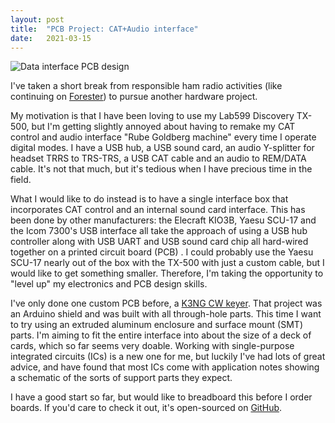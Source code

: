 ```yaml
---
layout: post
title:  "PCB Project: CAT+Audio interface"
date:   2021-03-15
---
```

![Data interface PCB design](https://1.bp.blogspot.com/-AuZUkKpMsbw/YFAAfjaLP6I/AAAAAAABz0o/3JvfCw_CwmY5kLf09iWNiaADwEG83iX0gCLcBGAsYHQ/s320/tx500-data-interface.png)

I've taken a short break from responsible ham radio activities (like continuing on
[Forester](https://forester.radio/)) to pursue another hardware project.

My motivation is that I have been loving to use my Lab599 Discovery TX-500, but I'm getting slightly
annoyed about having to remake my CAT control and audio interface "Rube Goldberg machine" every time
I operate digital modes. I have a USB hub, a USB sound card, an audio Y-splitter for headset TRRS to
TRS-TRS, a USB CAT cable and an audio to REM/DATA cable. It's not that much, but it's tedious when I
have precious time in the field.

What I would like to do instead is to have a single interface box that incorporates CAT control and
an internal sound card interface. This has been done by other manufacturers: the Elecraft KIO3B,
Yaesu SCU-17 and the Icom 7300's USB interface all take the approach of using a USB hub controller
along with USB UART and USB sound card chip all hard-wired together on a printed circuit board (PCB)
. I could probably use the Yaesu SCU-17 nearly out of the box with the TX-500 with just a custom
cable, but I would like to get something smaller. Therefore, I'm taking the opportunity to "level
up" my electronics and PCB design skills.

I've only done one custom PCB before, a [K3NG CW keyer](/2020/05/02/pcb-design.html). That project
was an Arduino shield and was built with all through-hole parts. This time I want to try using an
extruded aluminum enclosure and surface mount (SMT) parts. I'm aiming to fit the entire interface
into about the size of a deck of cards, which so far seems very doable. Working with single-purpose
integrated circuits (ICs) is a new one for me, but luckily I've had lots of great advice, and have
found that most ICs come with application notes showing a schematic of the sorts of support parts
they expect.

I have a good start so far, but would like to breadboard this before I order boards. If you'd care
to check it out, it's open-sourced on [GitHub](https://github.com/k0swe/tx500-data-interface).
